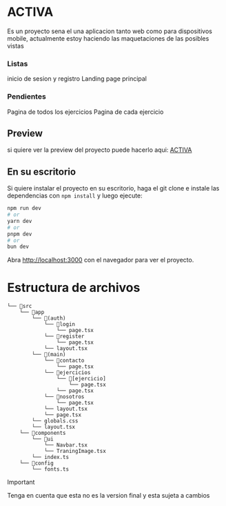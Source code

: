 # ACTIVA
Es un proyecto sena el una aplicacion tanto web como para dispositivos mobile, actualmente estoy haciendo las maquetaciones de las posibles vistas 

### Listas
inicio de sesion y registro
Landing page principal

### Pendientes
Pagina de todos los ejercicios 
Pagina de cada ejercicio 


## Preview
si quiere ver la preview del proyecto puede hacerlo aqui: [ACTIVA](https://proyecto-sena-rho.vercel.app/)

## En su escritorio 

Si quiere instalar el proyecto en su escritorio, haga el git clone e instale las dependencias con ```npm install``` y luego ejecute:

```bash
npm run dev
# or
yarn dev
# or
pnpm dev
# or
bun dev
```

Abra [http://localhost:3000](http://localhost:3000) con el navegador para ver el proyecto.

# Estructura de archivos
```
└── 📁src
    └── 📁app
        └── 📁(auth)
            └── 📁login
                └── page.tsx
            └── 📁register
                └── page.tsx
            └── layout.tsx
        └── 📁(main)
            └── 📁contacto
                └── page.tsx
            └── 📁ejercicios
                └── 📁[ejercicio]
                    └── page.tsx
                └── page.tsx
            └── 📁nosotros
                └── page.tsx
            └── layout.tsx
            └── page.tsx
        └── globals.css
        └── layout.tsx
    └── 📁components
        └── 📁ui
            └── Navbar.tsx
            └── TraningImage.tsx
        └── index.ts
    └── 📁config
        └── fonts.ts
```


> [!IMPORTANT]
> Tenga en cuenta que esta no es la version final y esta sujeta a cambios 


